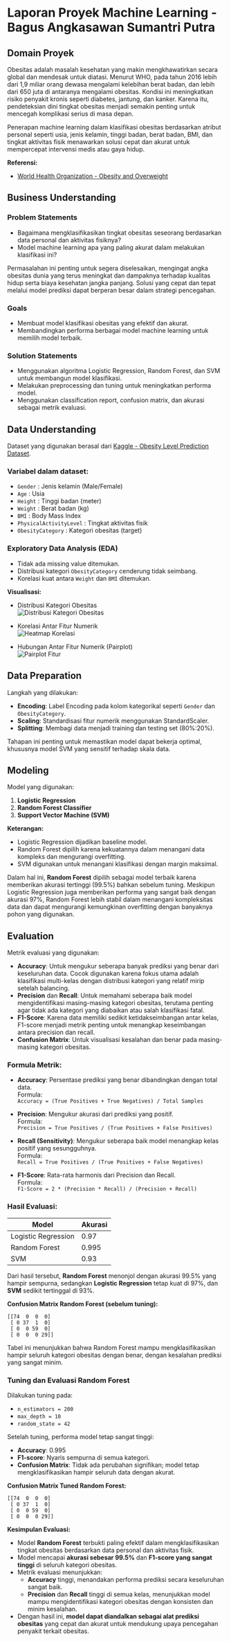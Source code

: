 # Laporan Proyek Machine Learning - Bagus Angkasawan Sumantri Putra

## Domain Proyek

Obesitas adalah masalah kesehatan yang makin mengkhawatirkan secara global dan mendesak untuk diatasi. Menurut WHO, pada tahun 2016 lebih dari 1,9 miliar orang dewasa mengalami kelebihan berat badan, dan lebih dari 650 juta di antaranya mengalami obesitas. Kondisi ini meningkatkan risiko penyakit kronis seperti diabetes, jantung, dan kanker. Karena itu, pendeteksian dini tingkat obesitas menjadi semakin penting untuk mencegah komplikasi serius di masa depan. 

Penerapan machine learning dalam klasifikasi obesitas berdasarkan atribut personal seperti usia, jenis kelamin, tinggi badan, berat badan, BMI, dan tingkat aktivitas fisik menawarkan solusi cepat dan akurat untuk mempercepat intervensi medis atau gaya hidup.

**Referensi:**
- [World Health Organization - Obesity and Overweight](https://www.who.int/news-room/fact-sheets/detail/obesity-and-overweight)

## Business Understanding

### Problem Statements
- Bagaimana mengklasifikasikan tingkat obesitas seseorang berdasarkan data personal dan aktivitas fisiknya?
- Model machine learning apa yang paling akurat dalam melakukan klasifikasi ini?

Permasalahan ini penting untuk segera diselesaikan, mengingat angka obesitas dunia yang terus meningkat dan dampaknya terhadap kualitas hidup serta biaya kesehatan jangka panjang. Solusi yang cepat dan tepat melalui model prediksi dapat berperan besar dalam strategi pencegahan.

### Goals
- Membuat model klasifikasi obesitas yang efektif dan akurat.
- Membandingkan performa berbagai model machine learning untuk memilih model terbaik.

### Solution Statements
- Menggunakan algoritma Logistic Regression, Random Forest, dan SVM untuk membangun model klasifikasi.
- Melakukan preprocessing dan tuning untuk meningkatkan performa model.
- Menggunakan classification report, confusion matrix, dan akurasi sebagai metrik evaluasi.

## Data Understanding

Dataset yang digunakan berasal dari [Kaggle - Obesity Level Prediction Dataset](https://www.kaggle.com/datasets/mrsimple07/obesity-prediction).

### Variabel dalam dataset:
- `Gender` : Jenis kelamin (Male/Female)
- `Age` : Usia
- `Height` : Tinggi badan (meter)
- `Weight` : Berat badan (kg)
- `BMI` : Body Mass Index
- `PhysicalActivityLevel` : Tingkat aktivitas fisik
- `ObesityCategory` : Kategori obesitas (target)

### Exploratory Data Analysis (EDA)
- Tidak ada missing value ditemukan.
- Distribusi kategori `ObesityCategory` cenderung tidak seimbang.
- Korelasi kuat antara `Weight` dan `BMI` ditemukan.

**Visualisasi:**

- Distribusi Kategori Obesitas  
![Distribusi Kategori Obesitas](images/countplot.png)

- Korelasi Antar Fitur Numerik  
![Heatmap Korelasi](images/heatmap.png)

- Hubungan Antar Fitur Numerik (Pairplot)  
![Pairplot Fitur](images/pairplot.png)

## Data Preparation

Langkah yang dilakukan:
- **Encoding**: Label Encoding pada kolom kategorikal seperti `Gender` dan `ObesityCategory`.
- **Scaling**: Standardisasi fitur numerik menggunakan StandardScaler.
- **Splitting**: Membagi data menjadi training dan testing set (80%:20%).

Tahapan ini penting untuk memastikan model dapat bekerja optimal, khususnya model SVM yang sensitif terhadap skala data.

## Modeling

Model yang digunakan:
1. **Logistic Regression**
2. **Random Forest Classifier**
3. **Support Vector Machine (SVM)**

**Keterangan:**
- Logistic Regression dijadikan baseline model.
- Random Forest dipilih karena kekuatannya dalam menangani data kompleks dan mengurangi overfitting.
- SVM digunakan untuk menangani klasifikasi dengan margin maksimal.

Dalam hal ini, **Random Forest** dipilih sebagai model terbaik karena memberikan akurasi tertinggi (99.5%) bahkan sebelum tuning. Meskipun Logistic Regression juga memberikan performa yang sangat baik dengan akurasi 97%, Random Forest lebih stabil dalam menangani kompleksitas data dan dapat mengurangi kemungkinan overfitting dengan banyaknya pohon yang digunakan.

## Evaluation

Metrik evaluasi yang digunakan:
- **Accuracy**: Untuk mengukur seberapa banyak prediksi yang benar dari keseluruhan data. Cocok digunakan karena fokus utama adalah klasifikasi multi-kelas dengan distribusi kategori yang relatif mirip setelah balancing.
- **Precision** dan **Recall**: Untuk memahami seberapa baik model mengidentifikasi masing-masing kategori obesitas, terutama penting agar tidak ada kategori yang diabaikan atau salah klasifikasi fatal.
- **F1-Score**: Karena data memiliki sedikit ketidakseimbangan antar kelas, F1-score menjadi metrik penting untuk menangkap keseimbangan antara precision dan recall.
- **Confusion Matrix**: Untuk visualisasi kesalahan dan benar pada masing-masing kategori obesitas.

### Formula Metrik:
- **Accuracy**: Persentase prediksi yang benar dibandingkan dengan total data.  
  Formula:  
  `Accuracy = (True Positives + True Negatives) / Total Samples`

- **Precision**: Mengukur akurasi dari prediksi yang positif.  
  Formula:  
  `Precision = True Positives / (True Positives + False Positives)`

- **Recall (Sensitivity)**: Mengukur seberapa baik model menangkap kelas positif yang sesungguhnya.  
  Formula:  
  `Recall = True Positives / (True Positives + False Negatives)`

- **F1-Score**: Rata-rata harmonis dari Precision dan Recall.  
  Formula:  
  `F1-Score = 2 * (Precision * Recall) / (Precision + Recall)`

### Hasil Evaluasi:

| Model               | Akurasi |
|---------------------|---------|
| Logistic Regression | 0.97    |
| Random Forest       | 0.995   |
| SVM                 | 0.93    |

Dari hasil tersebut, **Random Forest** menonjol dengan akurasi 99.5% yang hampir sempurna, sedangkan **Logistic Regression** tetap kuat di 97%, dan **SVM** sedikit tertinggal di 93%.

**Confusion Matrix Random Forest (sebelum tuning):**
```
[[74  0  0  0]
 [ 0 37  1  0]
 [ 0  0 59  0]
 [ 0  0  0 29]]
```

Tabel ini menunjukkan bahwa Random Forest mampu mengklasifikasikan hampir seluruh kategori obesitas dengan benar, dengan kesalahan prediksi yang sangat minim.

### Tuning dan Evaluasi Random Forest

Dilakukan tuning pada:
- `n_estimators = 200`
- `max_depth = 10`
- `random_state = 42`

Setelah tuning, performa model tetap sangat tinggi:

- **Accuracy**: 0.995
- **F1-score**: Nyaris sempurna di semua kategori.
- **Confusion Matrix**: Tidak ada perubahan signifikan; model tetap mengklasifikasikan hampir seluruh data dengan akurat.

**Confusion Matrix Tuned Random Forest:**
```
[[74  0  0  0]
 [ 0 37  1  0]
 [ 0  0 59  0]
 [ 0  0  0 29]]
```

**Kesimpulan Evaluasi:**
- Model **Random Forest** terbukti paling efektif dalam mengklasifikasikan tingkat obesitas berdasarkan data personal dan aktivitas fisik.
- Model mencapai **akurasi sebesar 99.5%** dan **F1-score yang sangat tinggi** di seluruh kategori obesitas.
- Metrik evaluasi menunjukkan:
  - **Accuracy** tinggi, menandakan performa prediksi secara keseluruhan sangat baik.
  - **Precision** dan **Recall** tinggi di semua kelas, menunjukkan model mampu mengidentifikasi kategori obesitas dengan konsisten dan minim kesalahan.
- Dengan hasil ini, **model dapat diandalkan sebagai alat prediksi obesitas** yang cepat dan akurat untuk mendukung upaya pencegahan penyakit terkait obesitas.
